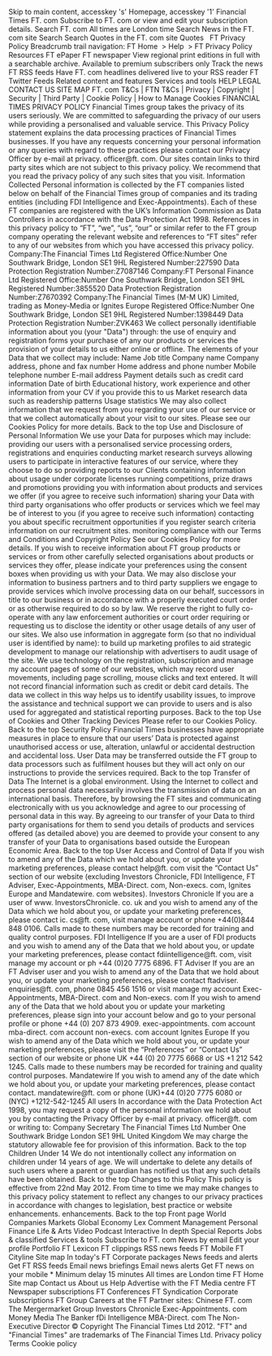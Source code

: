Skip to main content, accesskey 's' Homepage, accesskey '1' Financial Times FT. com Subscribe to FT. com or view and edit your subscription details. Search FT. com All times are London time Search News in the FT. com site Search Search Quotes in the FT. com site Quotes   FT Privacy Policy Breadcrumb trail navigation: FT Home  > Help  > FT Privacy Policy Resources FT ePaper FT newspaper View regional print editions in full with a searchable archive. Available to premium subscribers only Track the news FT RSS feeds Have FT. com headlines delivered live to your RSS reader FT Twitter Feeds Related content and features Services and tools HELP LEGAL CONTACT US SITE MAP FT. com T&Cs | FTN T&Cs | Privacy | Copyright | Security | Third Party | Cookie Policy | How to Manage Cookies FINANCIAL TIMES PRIVACY POLICY Financial Times group takes the privacy of its users seriously. We are committed to safeguarding the privacy of our users while providing a personalised and valuable service. This Privacy Policy statement explains the data processing practices of Financial Times businesses. If you have any requests concerning your personal information or any queries with regard to these practices please contact our Privacy Officer by e-mail at privacy. officer@ft. com. Our sites contain links to third party sites which are not subject to this privacy policy. We recommend that you read the privacy policy of any such sites that you visit. Information Collected Personal information is collected by the FT companies listed below on behalf of the Financial Times group of companies and its trading entities (including FDI Intelligence and Exec-Appointments). Each of these FT companies are registered with the UK’s Information Commission as Data Controllers in accordance with the Data Protection Act 1998. References in this privacy policy to “FT”, “we”, “us”, “our” or similar refer to the FT group company operating the relevant website and references to “FT sites” refer to any of our websites from which you have accessed this privacy policy. Company:The Financial Times Ltd Registered Office:Number One Southwark Bridge, London SE1 9HL Registered Number:227590 Data Protection Registration Number:Z7087146 Company:FT Personal Finance Ltd Registered Office:Number One Southwark Bridge, London SE1 9HL Registered Number:3855520 Data Protection Registration Number:Z7670392 Company:The Financial Times (M-M UK) Limited, trading as Money-Media or Ignites Europe Registered Office:Number One Southwark Bridge, London SE1 9HL Registered Number:1398449 Data Protection Registration Number:ZVK463 We collect personally identifiable information about you (your "Data") through: the use of enquiry and registration forms your purchase of any our products or services the provision of your details to us either online or offline. The elements of your Data that we collect may include: Name Job title Company name Company address, phone and fax number Home address and phone number Mobile telephone number E-mail address Payment details such as credit card information Date of birth Educational history, work experience and other information from your CV if you provide this to us Market research data such as readership patterns Usage statistics We may also collect information that we request from you regarding your use of our service or that we collect automatically about your visit to our sites. Please see our Cookies Policy for more details. Back to the top Use and Disclosure of Personal Information We use your Data for purposes which may include: providing our users with a personalised service processing orders, registrations and enquiries conducting market research surveys allowing users to participate in interactive features of our service, where they choose to do so providing reports to our Clients containing information about usage under corporate licenses running competitions, prize draws and promotions providing you with information about products and services we offer (if you agree to receive such information) sharing your Data with third party organisations who offer products or services which we feel may be of interest to you (if you agree to receive such information) contacting you about specific recruitment opportunities if you register search criteria information on our recruitment sites. monitoring compliance with our Terms and Conditions and Copyright Policy See our Cookies Policy for more details. If you wish to receive information about FT group products or services or from other carefully selected organisations about products or services they offer, please indicate your preferences using the consent boxes when providing us with your Data. We may also disclose your information to business partners and to third party suppliers we engage to provide services which involve processing data on our behalf, successors in title to our business or in accordance with a properly executed court order or as otherwise required to do so by law. We reserve the right to fully co-operate with any law enforcement authorities or court order requiring or requesting us to disclose the identity or other usage details of any user of our sites. We also use information in aggregate form (so that no individual user is identified by name): to build up marketing profiles to aid strategic development to manage our relationship with advertisers to audit usage of the site. We use technology on the registration, subscription and manage my account pages of some of our websites, which may record user movements, including page scrolling, mouse clicks and text entered. It will not record financial information such as credit or debit card details. The data we collect in this way helps us to identify usability issues, to improve the assistance and technical support we can provide to users and is also used for aggregated and statistical reporting purposes. Back to the top Use of Cookies and Other Tracking Devices Please refer to our Cookies Policy. Back to the top Security Policy Financial Times businesses have appropriate measures in place to ensure that our users’ Data is protected against unauthorised access or use, alteration, unlawful or accidental destruction and accidental loss. User Data may be transferred outside the FT group to data processors such as fulfilment houses but they will act only on our instructions to provide the services required. Back to the top Transfer of Data The Internet is a global environment. Using the Internet to collect and process personal data necessarily involves the transmission of data on an international basis. Therefore, by browsing the FT sites and communicating electronically with us you acknowledge and agree to our processing of personal data in this way. By agreeing to our transfer of your Data to third party organisations for them to send you details of products and services offered (as detailed above) you are deemed to provide your consent to any transfer of your Data to organisations based outside the European Economic Area. Back to the top User Access and Control of Data If you wish to amend any of the Data which we hold about you, or update your marketing preferences, please contact help@ft. com visit the “Contact Us” section of our website (excluding Investors Chronicle, FDI Intelligence, FT Adviser, Exec-Appointments, MBA-Direct. com, Non-execs. com, Ignites Europe and Mandatewire. com websites). Investors Chronicle If you are a user of www. InvestorsChronicle. co. uk and you wish to amend any of the Data which we hold about you, or update your marketing preferences, please contact ic. cs@ft. com, visit manage account or phone +44(0)844 848 0106. Calls made to these numbers may be recorded for training and quality control purposes. FDI Intelligence If you are a user of FDI products and you wish to amend any of the Data that we hold about you, or update your marketing preferences, please contact fdiintelligence@ft. com, visit manage my account or ph +44 (0)20 7775 6896. FT Adviser If you are an FT Adviser user and you wish to amend any of the Data that we hold about you, or update your marketing preferences, please contact ftadviser. enquiries@ft. com, phone 0845 456 1516 or visit manage my account Exec-Appointments, MBA-Direct. com and Non-execs. com If you wish to amend any of the Data that we hold about you or update your marketing preferences, please sign into your account below and go to your personal profile or phone +44 (0) 207 873 4909. exec-appointments. com account mba-direct. com account non-execs. com account Ignites Europe If you wish to amend any of the Data which we hold about you, or update your marketing preferences, please visit the “Preferences” or “Contact Us” section of our website or phone UK +44 (0) 20 7775 6668 or US +1 212 542 1245. Calls made to these numbers may be recorded for training and quality control purposes. Mandatewire If you wish to amend any of the date which we hold about you, or update your marketing preferences, please contact contact. mandatewire@ft. com or phone (UK)+44 (0)20 7775 6080 or (NYC) +1212-542-1245 All users In accordance with the Data Protection Act 1998, you may request a copy of the personal information we hold about you by contacting the Privacy Officer by e-mail at privacy. officer@ft. com or writing to: Company Secretary The Financial Times Ltd Number One Southwark Bridge London SE1 9HL United Kingdom We may charge the statutory allowable fee for provision of this information. Back to the top Children Under 14 We do not intentionally collect any information on children under 14 years of age. We will undertake to delete any details of such users where a parent or guardian has notified us that any such details have been obtained. Back to the top Changes to this Policy This policy is effective from 22nd May 2012. From time to time we may make changes to this privacy policy statement to reflect any changes to our privacy practices in accordance with changes to legislation, best practice or website enhancements. enhancements. Back to the top Front page World Companies Markets Global Economy Lex Comment Management Personal Finance Life & Arts Video Podcast Interactive In depth Special Reports Jobs & classified Services & tools Subscribe to FT. com News by email Edit your profile Portfolio FT Lexicon FT clippings RSS news feeds FT Mobile FT Cityline Site map In today's FT Corporate packages News feeds and alerts Get FT RSS feeds Email news briefings Email news alerts Get FT news on your mobile \* Minimum delay 15 minutes All times are London time FT Home Site map Contact us About us Help Advertise with the FT Media centre FT Newspaper subscriptions FT Conferences FT Syndication Corporate subscriptions FT Group Careers at the FT Partner sites: Chinese FT. com The Mergermarket Group Investors Chronicle Exec-Appointments. com Money Media The Banker fDi Intelligence MBA-Direct. com The Non-Executive Director © Copyright The Financial Times Ltd 2012. "FT" and "Financial Times" are trademarks of The Financial Times Ltd. Privacy policy Terms Cookie policy